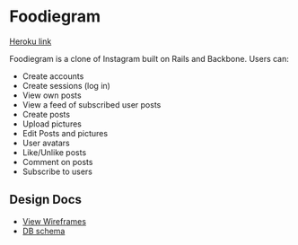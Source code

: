 # Foodiegram

[Heroku link][heroku]

[heroku]: http://foodiegram.herokuapp.com/

Foodiegram is a clone of Instagram built on Rails and Backbone. Users can:

- Create accounts
- Create sessions (log in)
- View own posts
- View a feed of subscribed user posts
- Create posts
- Upload pictures
- Edit Posts and pictures
- User avatars
- Like/Unlike posts
- Comment on posts
- Subscribe to users

## Design Docs
* [View Wireframes][views]
* [DB schema][schema]

[views]: ./docs/views.md
[schema]: ./docs/schema.md
